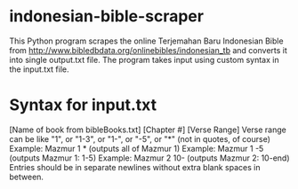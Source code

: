 # indonesian-bible-scraper
This Python program scrapes the online Terjemahan Baru Indonesian Bible from http://www.bibledbdata.org/onlinebibles/indonesian_tb and converts it into single output.txt file. The program takes input using custom syntax in the input.txt file. 

# Syntax for input.txt
[Name of book from bibleBooks.txt] <space> [Chapter #] <space> [Verse Range]
Verse range can be like "1", or "1-3", or "1-", or "-5", or "*" (not in quotes, of course)
Example: Mazmur 1 * (outputs all of Mazmur 1)
Example: Mazmur 1 -5 (outputs Mazmur 1: 1-5)
Example: Mazmur 2 10- (outputs Mazmur 2: 10-end)
Entries should be in separate newlines without extra blank spaces in between.
